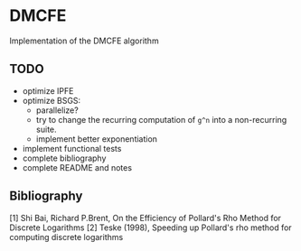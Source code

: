 # DMCFE
Implementation of the DMCFE algorithm

## TODO

- optimize IPFE
- optimize BSGS:
	+ parallelize?
	+ try to change the recurring computation of `g^n` into a non-recurring suite.
	+ implement better exponentiation
- implement functional tests
- complete bibliography
- complete README and notes

## Bibliography

[1] Shi Bai, Richard P.Brent, On the Efficiency of Pollard's Rho Method for Discrete Logarithms
[2] Teske (1998), Speeding up Pollard's rho method for computing discrete logarithms
